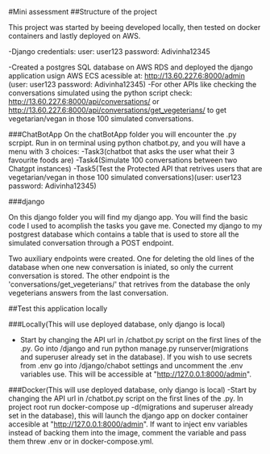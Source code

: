 #Mini assessment
##Structure of the project

This project was started by beeing developed locally, then tested on docker containers and lastly deployed on AWS.

-Django credentials:  user: user123 password: Adivinha12345

-Created a postgres SQL database on AWS RDS and deployed the django application usign AWS ECS acessible at: http://13.60.227.6:8000/admin (user: user123 password: Adivinha12345)
-For other APIs like checking the conversations simulated using the python script check: http://13.60.227.6:8000/api/conversations/ or http://13.60.227.6:8000/api/conversations/get_vegeterians/ to get vegetarian/vegan in those 100 simulated conversations.

###ChatBotApp
On the chatBotApp folder you will encounter the .py scrpipt. Run in on terminal using python chatbot.py, and you will have a menu with 3 choices:
-Task3(chatbot that asks the user what their 3 favourite foods are)
-Task4(Simulate 100 conversations between two Chatgpt instances)
-Task5(Test the Protected API that retrives users that are vegetarian/vegan in those 100 simulated conversations)(user: user123 password: Adivinha12345)

###django

On this django folder you will find my django app. You will find the basic code I used to acomplish the tasks you gave me. Conected my django to my postgrest database which contains a table that is used to store all the simulated conversation through a POST endpoint. 

Two auxiliary endpoints were created. One for deleting the old lines of the database when one new conversation is iniated, so only the current conversation is stored. The other endpoint is the 'conversations/get_vegeterians/' that retrives from the database the only vegeterians answers from the last conversation.

##Test this application locally

###Locally(This will use deployed database, only django is local)
- Start by changing the API url in /chatbot.py script on the first lines of the .py. Go into /django and run python manage.py runserver(migrations and superuser already set in the database). If you wish to use secrets from .env go into /django/chabot settings and uncomment the .env variables use. This will be accessible at "http://127.0.0.1:8000/admin".

###Docker(This will use deployed database, only django is local)
-Start by changing the API url in /chatbot.py script on the first lines of the .py. In project root run docker-compose up -d(migrations and superuser already set in the database), this will launch the django app on docker container accesible at "http://127.0.0.1:8000/admin". If want to inject env variables instead of backing them into the image, comment the variable and pass them threw .env or in docker-compose.yml.

